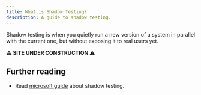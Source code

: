 ```yaml
---
title: What is Shadow Testing?
description: A guide to shadow testing.
---
```


Shadow testing is when you quietly run a new version of a system in parallel with the current one, but without exposing it to real users yet.

__⚠️ SITE UNDER CONSTRUCTION ⚠️__

## Further reading

- Read [microsoft guide](https://microsoft.github.io/code-with-engineering-playbook/automated-testing/shadow-testing/) about shadow testing.
